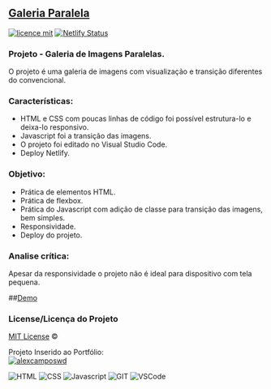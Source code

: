 ## <a href="https://galeria-paral-ac.netlify.app/">Galeria Paralela</a>
[![licence mit](https://img.shields.io/badge/licence-MIT-blue.svg)](https://github.com/alexcamposwd/galeria-paralela/blob/main/LICENSE) 
[![Netlify Status](https://api.netlify.com/api/v1/badges/38347a99-3eb6-435b-8b16-01b940200e34/deploy-status)](https://app.netlify.com/sites/galeria-paral-ac/deploys)

### Projeto - Galeria de Imagens Paralelas.

O projeto é uma galeria de imagens com visualização e transição diferentes do convencional.

### Características:

- HTML e CSS com poucas linhas de código foi possível estrutura-lo e deixa-lo responsivo.
- Javascript foi a transição das imagens.
- O projeto foi editado no Visual Studio Code.
- Deploy Netlify.

### Objetivo:

- Prática de elementos HTML.
- Prática de flexbox.
- Prática do Javascript com adição de classe para transição das imagens, bem simples. 
- Responsividade.
- Deploy do projeto.

### Analise crítica:
Apesar da responsividade o projeto não é ideal para dispositivo com tela pequena.

##[Demo](https://galeria-paral-ac.netlify.app/)

### License/Licença do Projeto
[MIT License](./LICENSE) ©

Projeto Inserido ao Portfólio:<br/>
[![alexcamposwd]( https://img.shields.io/badge/-alexcamposwd-blue )](https://alexcamposwd.netlify.app/)


![HTML]( https://img.shields.io/badge/HTML5-E34F26?style=for-the-badge&logo=html5&logoColor=white )
![CSS](https://img.shields.io/badge/CSS3-1572B6?style=for-the-badge&logo=css3&logoColor=white )
![Javascript]( https://img.shields.io/badge/JavaScript-F7DF1E?style=for-the-badge&logo=javascript&logoColor=black ) 
![GIT]( https://img.shields.io/badge/Git-F05032?style=for-the-badge&logo=git&logoColor=white ) 
![VSCode]( https://img.shields.io/badge/Visual_Studio_Code-0078D4?style=for-the-badge&logo=visual%20studio%20code&logoColor=white ) 
